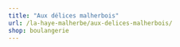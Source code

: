 ```yaml
---
title: "Aux délices malherbois"
url: /la-haye-malherbe/aux-delices-malherbois/
shop: boulangerie
---
```

